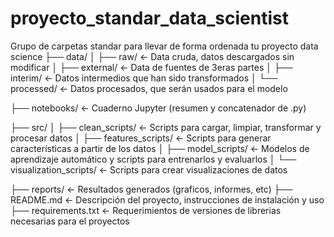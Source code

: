 # proyecto_standar_data_scientist
Grupo de carpetas standar para llevar de forma ordenada tu proyecto data science
├── data/
│   ├── raw/                               <- Data cruda, datos descargados sin modificar
│   ├── external/                          <- Data de fuentes de 3eras partes
│   ├── interim/                           <- Datos intermedios que han sido transformados
│   └── processed/                         <- Datos procesados, que serán usados para el modelo

├── notebooks/                             <- Cuaderno Jupyter (resumen y concatenador de .py)

├── src/
│   ├── clean_scripts/                     <- Scripts para cargar, limpiar, transformar y procesar datos
│   ├── features_scripts/                  <- Scripts para generar características a partir de los datos
│   ├── model_scripts/                     <- Modelos de aprendizaje automático y scripts para entrenarlos y evaluarlos
│   └── visualization_scripts/             <- Scripts para crear visualizaciones de datos

├── reports/                               <- Resultados generados (graficos, informes, etc)
├── README.md                              <- Descripción del proyecto, instrucciones de instalación y uso 
├── requirements.txt                       <- Requerimientos de versiones de librerias necesarias para el proyectos

